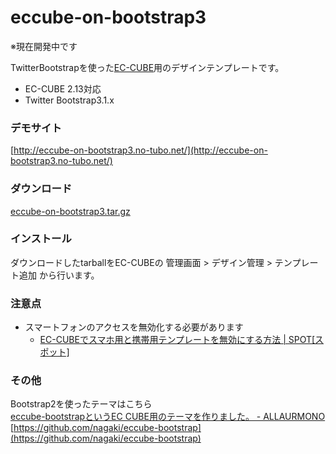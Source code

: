 eccube-on-bootstrap3
====================

※現在開発中です

TwitterBootstrapを使った[EC-CUBE](http://www.ec-cube.net)用のデザインテンプレートです。

- EC-CUBE 2.13対応
- Twitter Bootstrap3.1.x

### デモサイト
[http://eccube-on-bootstrap3.no-tubo.net/](http://eccube-on-bootstrap3.no-tubo.net/)


### ダウンロード
[eccube-on-bootstrap3.tar.gz](https://github.com/clicktx/eccube-on-bootstrap3/archive/master.tar.gz)

### インストール
ダウンロードしたtarballをEC-CUBEの 管理画面 > デザイン管理 > テンプレート追加 から行います。

### 注意点
- スマートフォンのアクセスを無効化する必要があります
    - [EC-CUBEでスマホ用と携帯用テンプレートを無効にする方法 | SPOT[スポット]](http://spot-web.jp/ec-cubeでスマホ用と携帯用テンプレートを無効にする/)

### その他
Bootstrap2を使ったテーマはこちら  
[eccube-bootstrapというEC CUBE用のテーマを作りました。 - ALLAURMONO](http://blog.nagaki.me/practice/released-eccube-bootstrap.html)  
[https://github.com/nagaki/eccube-bootstrap](https://github.com/nagaki/eccube-bootstrap)
